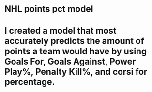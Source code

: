 # NHL points pct model
# I created a model that most accurately predicts the amount of points a team would have by using Goals For, Goals Against, Power Play%, Penalty Kill%, and corsi for percentage.
